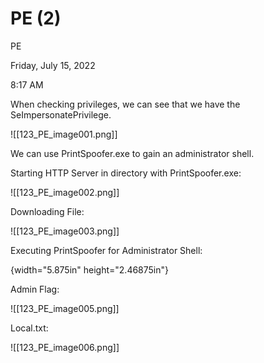 # PE (2)

PE

Friday, July 15, 2022

8:17 AM

When checking privileges, we can see that we have the SeImpersonatePrivilege.

!\[\[123\_PE\_image001.png]]

&#x20;

We can use PrintSpoofer.exe to gain an administrator shell.

&#x20;

Starting HTTP Server in directory with PrintSpoofer.exe:

!\[\[123\_PE\_image002.png]]

&#x20;

Downloading File:

!\[\[123\_PE\_image003.png]]

&#x20;

Executing PrintSpoofer for Administrator Shell:

{width="5.875in" height="2.46875in"}

&#x20;

&#x20;

Admin Flag:

!\[\[123\_PE\_image005.png]]

&#x20;

Local.txt:

!\[\[123\_PE\_image006.png]]

&#x20;

&#x20;

&#x20;
